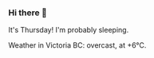 ### Hi there :wave:

It's Thursday! I'm probably sleeping.

Weather in Victoria BC: overcast, at +6°C.
